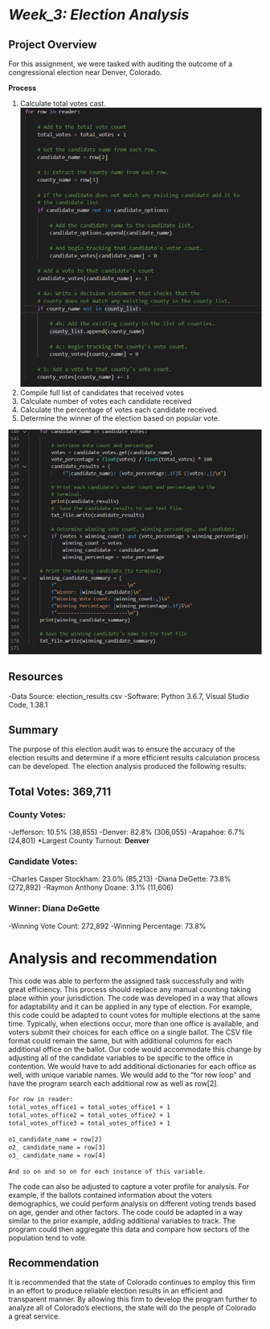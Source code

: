 # *Week_3: Election Analysis*

## Project Overview
For this assignment, we were tasked with auditing the outcome of a congressional election near Denver, Colorado.

**Process**
1. Calculate total votes cast. 
![](https://github.com/blandes37/Images/blob/master/Annotation%202020-08-08%20150244.jpg)
2. Compile full list of candidates that received votes
3. Calculate number of votes each candidate received
4. Calculate the percentage of votes each candidate received.
5. Determine the winner of the election based on popular vote.

![](Election_Analysis/Resources/win_calc.jpg)

## Resources
-Data Source: election_results.csv
-Software: Python 3.6.7, Visual Studio Code, 1.38.1

## Summary
The purpose of this election audit was to ensure the accuracy of the election results and determine if a more efficient results calculation process can be developed. The election analysis produced the following results:

## Total Votes: 369,711
### County Votes:
-Jefferson: 10.5% (38,855)
-Denver: 82.8% (306,055)
-Arapahoe: 6.7% (24,801)
*Largest County Turnout: **Denver**

### Candidate Votes:
-Charles Casper Stockham: 23.0% (85,213)
-Diana DeGette: 73.8% (272,892)
-Raymon Anthony Doane: 3.1% (11,606)

### Winner: **Diana DeGette**
-Winning Vote Count: 272,892
-Winning Percentage: 73.8%

# Analysis and recommendation
This code was able to perform the assigned task successfully and with great efficiency. This process should replace any manual counting taking place within your jurisdiction. The code was developed in a way that allows for adaptability and it can be applied in any type of election. 
For example, this code could be adapted to count votes for multiple elections at the same time. Typically, when elections occur, more than one office is available, and voters submit their choices for each office on a single ballot. The CSV file format could remain the same, but with additional columns for each additional office on the ballot. 
Our code would accommodate this change by adjusting all of the candidate variables to be specific to the office in contention. We would have to add additional dictionaries for each office as well, with unique variable names. We would add to the “for row loop” and have the program search each additional row as well as row[2].  

    For row in reader:
	total_votes_office1 = total_votes_office1 + 1
	total_votes_office2 = total_votes_office2 + 1
    total_votes_office3 = total_votes_office3 + 1

    o1_candidate_name = row[2]  
    o2_ candidate_name = row[3]
    o3_ candidate_name = row[4]
	
	And so on and so on for each instance of this variable.

The code can also be adjusted to capture a voter profile for analysis. For example, if the ballots contained information about the voters demographics, we could perform analysis on different voting trends based on age, gender and other factors. The code could be adapted in a way similar to the prior example, adding additional variables to track. The program could then aggregate this data and compare how sectors of the population tend to vote. 

## Recommendation
It is recommended that the state of Colorado continues to employ this firm in an effort to produce reliable election results in an efficient and transparent manner. By allowing this firm to develop the program further to analyze all of Colorado’s elections, the state will do the people of Colorado a great service.
